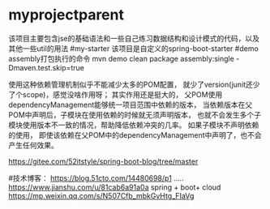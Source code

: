 # myprojectparent
该项目主要包含jse的基础语法和一些自己练习数据结构和设计模式的代码，以及其他一些util的用法
#my-starter
该项目是自定义的spring-boot-starter
#demo assembly打包执行的命令
mvn demo clean package assembly:single -Dmaven.test.skip=true



使用这种依赖管理机制似乎不能减少太多的POM配置，
就少了version(junit还少了个scope)，感觉没啥作用呀；
其实作用还是挺大的，
父POM使用dependencyManagement能够统一项目范围中依赖的版本，
当依赖版本在父POM中声明后，子模块在使用依赖的时候就无须声明版本，
也就不会发生多个子模块使用版本不一致的情况，帮助降低依赖冲突的几率。
如果子模块不声明依赖的使用，
即使该依赖在父POM中的dependencyManagement中声明了，也不会产生任何效果。

https://gitee.com/52itstyle/spring-boot-blog/tree/master 

#技术博客：
https://blog.51cto.com/14480698/p1   .....
https://www.jianshu.com/u/81cab6a91a0a
spring + boot+ cloud  https://mp.weixin.qq.com/s/N507Cfb_mbkGvHtg_FIaVg

